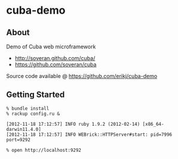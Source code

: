 # cuba-demo

## About

Demo of Cuba web microframework

- <http://soveran.github.com/cuba/>
- <https://github.com/soveran/cuba>

Source code available @ <https://github.com/erikj/cuba-demo>

## Getting Started

    % bundle install
    % rackup config.ru &

    [2012-11-18 17:12:57] INFO ruby 1.9.2 (2012-02-14) [x86_64-darwin11.4.0]
    [2012-11-18 17:12:57] INFO WEBrick::HTTPServer#start: pid=7996 port=9292

    % open http://localhost:9292
